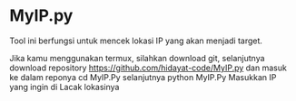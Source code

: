# MyIP.py
Tool ini berfungsi untuk mencek lokasi IP yang akan menjadi target. 

Jika kamu menggunakan termux, silahkan download git, selanjutnya download repository https://github.com/hidayat-code/MyIP.py dan masuk ke dalam reponya cd MyIP.Py selanjutnya python MyIP.Py
Masukkan IP yang ingin di Lacak lokasinya
